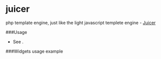 # juicer
php template engine, just like the light javascript templete engine -  [Juicer](http://juicer.name/)

###Usage
* See  .
 
###Widgets usage example
```html
 
```

